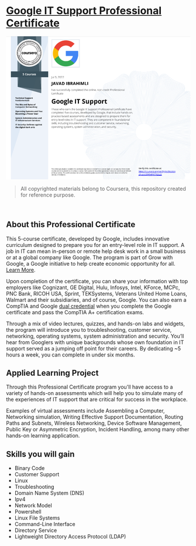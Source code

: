 # [Google IT Support Professional Certificate](https://www.coursera.org/professional-certificates/google-it-support)

![cert](https://github.com/cavadibrahimli1/google_it_support_certificate/blob/c29c22da9a1469ff64dcf8e209251e161b8c86da/javad%20ibrahimli.png)
> All copyrighted materials belong to Coursera, this repository created for reference purpose.

<br>

## About this Professional Certificate

This 5-course certificate, developed by Google, includes innovative curriculum designed to prepare you for an entry-level role in IT support. A job in IT can mean in-person or remote help desk work in a small business or at a global company like Google. The program is part of Grow with Google, a Google initiative to help create economic opportunity for all. [Learn More](https://www.youtube.com/watch?v=5ZjTX0GC944&t=1s).

Upon completion of the certificate, you can share your information with top employers like Cognizant, GE Digital, Hulu, Infosys, Intel, KForce, MCPc, PNC Bank, RICOH USA, Sprint, TEKSystems, Veterans United Home Loans, Walmart and their subsidiaries, and of course, Google. You can also earn a CompTIA and Google [dual credential](https://www.blog.google/outreach-initiatives/grow-with-google/-it-support-comptia/) when you complete the Google certificate and pass the CompTIA A+ certification exams.

Through a mix of video lectures, quizzes, and hands-on labs and widgets, the program will introduce you to troubleshooting, customer service, networking, operating systems, system administration and security. You’ll hear from Googlers with unique backgrounds whose own foundation in IT support served as a jumping off point for their careers. By dedicating ~5 hours a week, you can complete in under six months.

## Applied Learning Project

Through this Professional Certificate program you'll have access to a variety of hands-on assessments which will help you to simulate many of the experiences of IT support that are critical for success in the workplace.

Examples of virtual assessments include Assembling a Computer, Networking simulation, Writing Effective Support Documentation, Routing Paths and Subnets, Wireless Networking, Device Software Management, Public Key or Asymmetric Encryption, Incident Handling, among many other hands-on learning application.

## Skills you will gain

* Binary Code
* Customer Support
* Linux
* Troubleshooting
* Domain Name System (DNS)
* Ipv4
* Network Model
* Powershell
* Linux File Systems
* Command-Line Interface
* Directory Service
* Lightweight Directory Access Protocol (LDAP)
